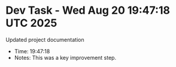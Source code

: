 # Dev Task - Wed Aug 20 19:47:18 UTC 2025
Updated project documentation
- Time: 19:47:18
- Notes: This was a key improvement step.
